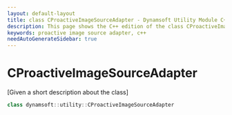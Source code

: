 ```yaml
---
layout: default-layout
title: class CProactiveImageSourceAdapter - Dynamsoft Utility Module C++ Edition API Reference
description: This page shows the C++ edition of the class CProactiveImageSourceAdapter in Dynamsoft Utility Module.
keywords: proactive image source adapter, c++
needAutoGenerateSidebar: true
---
```


# CProactiveImageSourceAdapter

[Given a short description about the class]

```cpp
class dynamsoft::utility::CProactiveImageSourceAdapter
```
